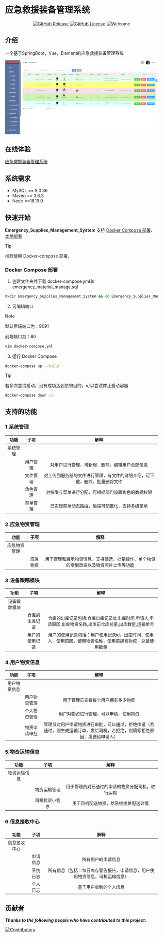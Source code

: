 # 应急救援装备管理系统

<div align="center">

[![GitHub Release](https://img.shields.io/github/v/release/Ashesttt/Emergency_Supplies_Management_System)](https://img.shields.io/github/v/release/Ashesttt/Emergency_Supplies_Management_System)
[![GitHub License](https://img.shields.io/github/license/Ashesttt/Emergency_Supplies_Management_System)](https://img.shields.io/github/license/Ashesttt/Emergency_Supplies_Management_System)
![Welcome](https://img.shields.io/badge/contributions-welcome-brightgreen.svg?style=flat)

</div>

## 介绍

一个基于SpringBoot，Vue，Element的应急救援装备管理系统

![show_emergency_system](https://github.com/Ashesttt/Ashesttt.github.io/blob/main/images/show_emergency_system.png?raw=true)



## 在线体验

[应急救援装备管理系统](http://47.92.99.199:8080/login)

## 系统需求

- MySQL == 8.0.36
- Maven == 3.6.3
- Node ==16.19.0

## 快速开始

**Emergency_Supplies_Management_System**  支持  [Docker Compose 部署](#docker-compose-部署)、[本地部署](./docs/development.md#本地部署)

> [!TIP]
> 推荐使用 Docker-compose 部署。

### Docker Compose 部署 

1. 创建文件夹并下载 docker-compose.yml和emergency_material_manage.sql

```bash
mkdir Emergency_Supplies_Management_System && cd Emergency_Supplies_Management_System && curl -O https://cdn.jsdelivr.net/gh/Ashesttt/Emergency_Supplies_Management_System@Emergency_Material_Manage_System/docker-compose.yml -O https://cdn.jsdelivr.net/gh/Ashesttt/Emergency_Supplies_Management_System@Emergency_Material_Manage_System/emergency_material_manage.sql

```

2. 可编辑端口

> [!NOTE]
> 默认后端端口为：9091
>
> 前端端口为：80

```bash
vim docker-compose.yml
```

3. 运行 Docker Compose

```bash
docker-compose up --build
```
> [!TIP]
>
> 若多次尝试启动，没有成功达到您的目的，可以尝试停止启动容器

```bash
docker-compose down -v
```




## 支持的功能

### 1.系统管理

|   功能   |   子项   |                             解释                             |
| :------: | :------: | :----------------------------------------------------------: |
| 系统管理 |          |                                                              |
|          | 用户管理 |        对用户进行管理，可新增，删除，编辑用户全部信息        |
|          | 文件管理 | 对上传到服务器的文件进行管理，有文件的详细介绍，可下载，删除，批量删除文件 |
|          | 角色管理 |      对权限与菜单进行分配，可根据部门设置角色的数据权限      |
|          | 菜单管理 |        已实现菜单动态路由，后端可配置化，支持多级菜单        |



### 2.应急物资管理

|     功能     |   子项   |                             解释                             |
| :----------: | :------: | :----------------------------------------------------------: |
| 应急物资管理 |          |                                                              |
|              | 应急物资 | 用于管理和展示物资信息，支持筛选、批量操作、单个物资的增删改查以及物资照片上传等功能 |



### 3.设备跟踪模块

|     功能     |      子项      |                             解释                             |
| :----------: | :------------: | :----------------------------------------------------------: |
| 设备跟踪模块 |                |                                                              |
|              | 仓库的出库记录 | 仓库的出库记录包括:仓库出库记录id,出库时间,申请人,申请原因,出库物资名称,出库前仓库总量,出库数星,运输单号 |
|              | 用户的使用记录 | 用户的使用记录包括：用户使用记录id，出库时间，使用人，使用原因，使用物资名称，使用前拥有物资，总量使用数量 |



### 4.用户物资信息

|     功能     |     子项     |                             解释                             |
| :----------: | :----------: | :----------------------------------------------------------: |
| 用户物资信息 |              |                                                              |
|              | 用户物资管理 |              用于管理员查看每个用户拥有多少物资              |
|              | 个人物资管理 |            用户对物资进行管理，可以申请，使用物资            |
|              | 物资申请审批 | 管理员对用户申请物资进行审批，可以通过，拒绝申请（若通过，则生成运输订单，发给司机，若拒绝，则填写拒绝原因，发送给申请人） |





### 5.物资运输信息

|     功能     |      子项      |                       解释                       |
| :----------: | :------------: | :----------------------------------------------: |
| 物资运输信息 |                |                                                  |
|              |  物资运输管理  | 用于管理员对已通过的申请的物资分配司机，进行运输 |
|              | 司机拉货小程序 |       用于司机配送物资，给系统提供配送详情       |



### 6.信息接收中心

|     功能     |   子项   |                             解释                             |
| :----------: | :------: | :----------------------------------------------------------: |
| 信息接收中心 |          |                                                              |
|              | 申请信息 |                      所有用户的申请信息                      |
|              | 系统日志 | 所有信息（包括：每日库存警告报告，申请信息，用户使用物资信息，司机运输信息） |
|              | 个人日志 |                    基于用户收到的个人信息                    |


## 贡献者
***Thanks to the following people who have contributed to this project:***

[![Contributors](https://contrib.rocks/image?repo=Ashesttt/Emergency_Supplies_Management_System)](https://github.com/Ashesttt/Emergency_Supplies_Management_System/graphs/contributors)
